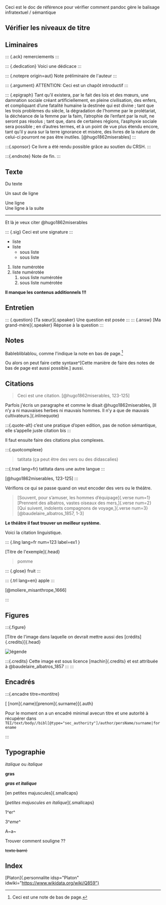Ceci est le doc de référence pour vérifier comment pandoc gère le balisage infratextuel / sémantique 


## Vérifier les niveaux de titre 

## Liminaires

::: {.ack}
remerciements
:::

::: {.dedication}
Voici une dédicace
:::


::: {.notepre origin=aut}
Note préliminaire de l'auteur
:::

::: {.argument}
ATTENTION: Ceci est un chapôt introductif
:::

::: {.epigraph}
Tant qu’il existera, par le fait des lois et des mœurs, une damnation sociale créant artificiellement, en pleine civilisation, des enfers, et compliquant d’une fatalité humaine la destinée qui est divine ; tant que les trois problèmes du siècle, la dégradation de l’homme par le prolétariat, la déchéance de la femme par la faim, l’atrophie de l’enfant par la nuit, ne seront pas résolus ; tant que, dans de certaines régions, l’asphyxie sociale sera possible ; en d’autres termes, et à un point de vue plus étendu encore, tant qu’il y aura sur la terre ignorance et misère, des livres de la nature de celui-ci pourront ne pas être inutiles. [@hugo1862miserables]
:::

:::{.sponsor}
Ce livre a été rendu possible grâce au soutien du CRSH. 
:::

:::{.endnote}
Note de fin. 
:::


## Texte 

Du texte 

Un saut de ligne 

Une ligne\
Une ligne à la suite 

- - -

Et là je veux citer @hugo1862miserables

::: {.sig}
Ceci est une signature
:::

- liste 
- liste 
    - sous liste 
    - sous liste


1. liste numérotée
2. liste numérotée
    1. sous liste numérotée
    2. sous liste numérotée

**Il manque  les contenus additionnels !!!**

## Entretien

::: {.question}
[Ta sœur]{.speaker} Une question est posée
:::
::: {.answ}
[Ma grand-mère]{.speaker} Réponse à la question
:::

## Notes 

Bablebliblablou, comme l'indique la note en bas de page.[^1]

[^1]: Ceci est une note de bas de page.

Ou alors on peut faire cette syntaxe^[Cette manière de faire des notes de bas de page est aussi possible.] aussi.

## Citations

> Ceci est une citation. [@hugo1862miserables, 123-125]

Parfois j'écris un paragraphe et comme le disait @hugo1862miserables, [Il n’y a ni mauvaises herbes ni mauvais hommes. Il n’y a que de mauvais cultivateurs.]{.inlinequote} 

:::{.quote-alt}
c’est une pratique d’open edition, pas de notion sémantique, elle s’appelle juste citation bis
:::


Il faut ensuite faire des citations plus complexes. 

:::{.quotcomplexe}
> tatitata (ça peut être des vers ou des didascalies)

:::{.trad lang=fr}
tatitata dans une autre langue
:::

[@hugo1862miserables, 123-125]
:::

Vérifions ce qui se passe quand on veut encoder des vers ou le théâtre.

> [Souvent, pour s’amuser, les hommes d’équipage]{.verse num=1} 
> [Prennent des albatros, vastes oiseaux des mers,]{.verse num=2}
> [Qui suivent, indolents compagnons de voyage,]{.verse num=3}
> [@baudelaire_albatros_1857, 1-3]


**Le théâtre il faut trouver un meilleur système.**

Voici la citation linguistique.

::: {.ling lang=fr num=123 label=ex1 }

[Titre de l'exemple]{.head}

> pomme

::: {.glose}
fruit
:::

::: {.trl lang=en}
apple
:::

[@moliere_misanthrope_1666]

:::

## Figures

:::{.figure}

[Titre de l'image dans laquelle on devrait mettre aussi des [crédits]{.credits}]{.head}

![légende](image.png)

:::{.credits}
Cette image est sous licence [machin]{.credits} et est attribuée à @baudelaire_albatros_1857
:::
:::


## Encadrés

:::{.encadre titre=montitre}

[ [nom]{.name}[prenom]{.surname}]{.auth}

Pour le moment on a un encadré minimal avecun titre et une autorité à récupérer 
dans `TEI/text/body//bibl[@type="sec_authority"]/author/persName/surname|forename`

:::


## Typographie

_italique_ ou *italique*

**gras**

**_gras et italique_**

[en petites majuscules]{.smallcaps}

[_petites majuscules en italique_]{.smallcaps}

1^er^

3^_eme_^

A~a~

Trouver comment souligne ?? 

~~texte barré~~

## Index 

[Platon]{.personnalite idsp="Platon" idwiki="https://www.wikidata.org/wiki/Q859"}




